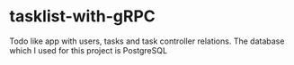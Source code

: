 # tasklist-with-gRPC
Todo like app with users, tasks and task controller relations. The database which I used for this project is PostgreSQL
